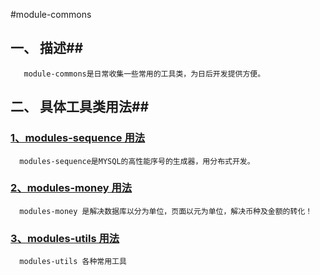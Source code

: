 #module-commons
## 一、 描述##
       module-commons是日常收集一些常用的工具类，为日后开发提供方便。
   
## 二、 具体工具类用法##
### [1、modules-sequence 用法](modules-sequence.md "用法") ###
      modules-sequence是MYSQL的高性能序号的生成器，用分布式开发。
### [2、modules-money 用法](modules-money.md "用法") ###
      modules-money 是解决数据库以分为单位，页面以元为单位，解决币种及金额的转化！
### [3、modules-utils 用法](modules-utils.md "用法") ###
      modules-utils 各种常用工具

